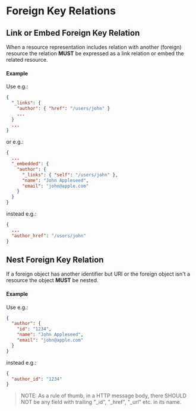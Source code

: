 # Foreign Key Relations

## Link or Embed Foreign Key Relation
When a resource representation includes relation with another (foreign) resource the relation **MUST** be expressed as a link relation or embed the related resource.

#### Example 
Use e.g.:

```json
{
  "_links": {
    "author": { "href": "/users/john" }
    ...
  }
  ...
}
```

or e.g.:

```json
{
  ...
  "_embedded": {
    "author": {
      "_links": { "self": "/users/john" },
      "name": "John Appleseed",
      "email": "john@apple.com"
    }
  }
}
```

instead e.g.:

```json
{
  ...
  "author_href": "/users/john"
}
```

## Nest Foreign Key Relation
If a foreign object has another identifier but URI or the foreign object isn't a resource the object **MUST** be nested.

#### Example
Use e.g.:

```json
{
  "author": {
    "id": "1234",
    "name": "John Appleseed",
    "email": "john@apple.com"    
  }
}
```

instead e.g.:

```json
{
  "author_id": "1234"
}
```

> NOTE: As a rule of thumb, in a HTTP message body, there SHOULD NOT be any field with trailing "_id", "_href", "_url" etc. in its name.